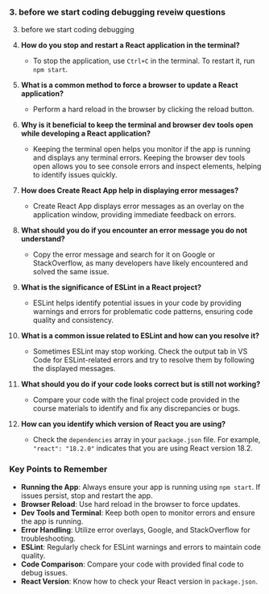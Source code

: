 ### 3. before we start coding debugging reveiw questions

3. before we start coding debugging

1. **How do you stop and restart a React application in the terminal?**
   
   - To stop the application, use `Ctrl+C` in the terminal. To restart it, run `npm start`.

2. **What is a common method to force a browser to update a React application?**
   
   - Perform a hard reload in the browser by clicking the reload button.

3. **Why is it beneficial to keep the terminal and browser dev tools open while developing a React application?**
   
   - Keeping the terminal open helps you monitor if the app is running and displays any terminal errors. Keeping the browser dev tools open allows you to see console errors and inspect elements, helping to identify issues quickly.

4. **How does Create React App help in displaying error messages?**
   
   - Create React App displays error messages as an overlay on the application window, providing immediate feedback on errors.

5. **What should you do if you encounter an error message you do not understand?**
   
   - Copy the error message and search for it on Google or StackOverflow, as many developers have likely encountered and solved the same issue.

6. **What is the significance of ESLint in a React project?**
   
   - ESLint helps identify potential issues in your code by providing warnings and errors for problematic code patterns, ensuring code quality and consistency.

7. **What is a common issue related to ESLint and how can you resolve it?**
   
   - Sometimes ESLint may stop working. Check the output tab in VS Code for ESLint-related errors and try to resolve them by following the displayed messages.

8. **What should you do if your code looks correct but is still not working?**
   
   - Compare your code with the final project code provided in the course materials to identify and fix any discrepancies or bugs.

9. **How can you identify which version of React you are using?**
   
   - Check the `dependencies` array in your `package.json` file. For example, `"react": "18.2.0"` indicates that you are using React version 18.2.

### Key Points to Remember

- **Running the App**: Always ensure your app is running using `npm start`. If issues persist, stop and restart the app.
- **Browser Reload**: Use hard reload in the browser to force updates.
- **Dev Tools and Terminal**: Keep both open to monitor errors and ensure the app is running.
- **Error Handling**: Utilize error overlays, Google, and StackOverflow for troubleshooting.
- **ESLint**: Regularly check for ESLint warnings and errors to maintain code quality.
- **Code Comparison**: Compare your code with provided final code to debug issues.
- **React Version**: Know how to check your React version in `package.json`.
